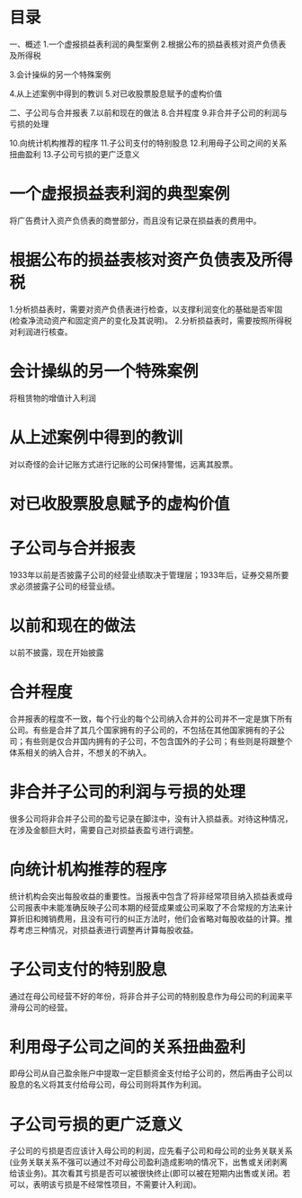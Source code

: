 # 目录
一、概述
1.一个虚报损益表利润的典型案例
2.根据公布的损益表核对资产负债表及所得税

3.会计操纵的另一个特殊案例

4.从上述案例中得到的教训
5.对已收股票股息赋予的虚构价值


二、子公司与合并报表
7.以前和现在的做法
8.合并程度
9.非合并子公司的利润与亏损的处理

10.向统计机构推荐的程序
11.子公司支付的特别股息
12.利用母子公司之间的关系扭曲盈利
13.子公司亏损的更广泛意义

# 一个虚报损益表利润的典型案例
将广告费计入资产负债表的商誉部分，而且没有记录在损益表的费用中。

# 根据公布的损益表核对资产负债表及所得税
1.分析损益表时，需要对资产负债表进行检查，以支撑利润变化的基础是否牢固(检查净流动资产和固定资产的变化及其说明)。
2.分析损益表时，需要按照所得税对利润进行核查。

# 会计操纵的另一个特殊案例
将租赁物的增值计入利润

# 从上述案例中得到的教训
对以奇怪的会计记账方式进行记账的公司保持警惕，远离其股票。

# 对已收股票股息赋予的虚构价值

# 子公司与合并报表
1933年以前是否披露子公司的经营业绩取决于管理层；1933年后，证券交易所要求必须披露子公司的经营业绩。

# 以前和现在的做法
以前不披露，现在开始披露

# 合并程度
合并报表的程度不一致，每个行业的每个公司纳入合并的公司并不一定是旗下所有公司。有些是合并了其几个国家拥有的子公司的，不包括在其他国家拥有的子公司；有些则是仅合并国内拥有的子公司，不包含国外的子公司；有些则是将跟整个体系相关的纳入合并，不想关的不纳入。

# 非合并子公司的利润与亏损的处理
很多公司将非合并子公司的盈亏记录在脚注中，没有计入损益表。对待这种情况，在涉及金额巨大时，需要自己对损益表盈亏进行调整。

# 向统计机构推荐的程序
统计机构会突出每股收益的重要性。当报表中包含了将非经常项目纳入损益表或母公司报表中未能准确反映子公司本期的经营成果或公司采取了不合常规的方法来计算折旧和摊销费用，且没有可行的纠正方法时，他们会省略对每股收益的计算。推荐考虑三种情况，对损益表进行调整再计算每股收益。

# 子公司支付的特别股息
通过在母公司经营不好的年份，将非合并子公司的特别股息作为母公司的利润来平滑母公司的经营。

# 利用母子公司之间的关系扭曲盈利
即母公司从自己盈余账户中提取一定巨额资金支付给子公司的，然后再由子公司以股息的名义将其支付给母公司，母公司则将其作为利润。

# 子公司亏损的更广泛意义
子公司的亏损是否应该计入母公司的利润，应先看子公司和母公司的业务关联关系(业务关联关系不强可以通过不对母公司盈利造成影响的情况下，出售或关闭剥离给该业务)。其次看其亏损是否可以被很快终止(即可以被在短期内出售或关闭。若可以，表明该亏损是不经常性项目，不需要计入利润)。

